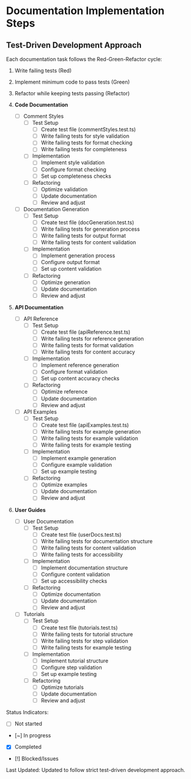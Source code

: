 # Documentation Implementation Steps

## Test-Driven Development Approach
Each documentation task follows the Red-Green-Refactor cycle:
1. Write failing tests (Red)
2. Implement minimum code to pass tests (Green)
3. Refactor while keeping tests passing (Refactor)

1. **Code Documentation**
   - [ ] Comment Styles
     - [ ] Test Setup
       - [ ] Create test file (commentStyles.test.ts)
       - [ ] Write failing tests for style validation
       - [ ] Write failing tests for format checking
       - [ ] Write failing tests for completeness
     - [ ] Implementation
       - [ ] Implement style validation
       - [ ] Configure format checking
       - [ ] Set up completeness checks
     - [ ] Refactoring
       - [ ] Optimize validation
       - [ ] Update documentation
       - [ ] Review and adjust

   - [ ] Documentation Generation
     - [ ] Test Setup
       - [ ] Create test file (docGeneration.test.ts)
       - [ ] Write failing tests for generation process
       - [ ] Write failing tests for output format
       - [ ] Write failing tests for content validation
     - [ ] Implementation
       - [ ] Implement generation process
       - [ ] Configure output format
       - [ ] Set up content validation
     - [ ] Refactoring
       - [ ] Optimize generation
       - [ ] Update documentation
       - [ ] Review and adjust

2. **API Documentation**
   - [ ] API Reference
     - [ ] Test Setup
       - [ ] Create test file (apiReference.test.ts)
       - [ ] Write failing tests for reference generation
       - [ ] Write failing tests for format validation
       - [ ] Write failing tests for content accuracy
     - [ ] Implementation
       - [ ] Implement reference generation
       - [ ] Configure format validation
       - [ ] Set up content accuracy checks
     - [ ] Refactoring
       - [ ] Optimize reference
       - [ ] Update documentation
       - [ ] Review and adjust

   - [ ] API Examples
     - [ ] Test Setup
       - [ ] Create test file (apiExamples.test.ts)
       - [ ] Write failing tests for example generation
       - [ ] Write failing tests for example validation
       - [ ] Write failing tests for example testing
     - [ ] Implementation
       - [ ] Implement example generation
       - [ ] Configure example validation
       - [ ] Set up example testing
     - [ ] Refactoring
       - [ ] Optimize examples
       - [ ] Update documentation
       - [ ] Review and adjust

3. **User Guides**
   - [ ] User Documentation
     - [ ] Test Setup
       - [ ] Create test file (userDocs.test.ts)
       - [ ] Write failing tests for documentation structure
       - [ ] Write failing tests for content validation
       - [ ] Write failing tests for accessibility
     - [ ] Implementation
       - [ ] Implement documentation structure
       - [ ] Configure content validation
       - [ ] Set up accessibility checks
     - [ ] Refactoring
       - [ ] Optimize documentation
       - [ ] Update documentation
       - [ ] Review and adjust

   - [ ] Tutorials
     - [ ] Test Setup
       - [ ] Create test file (tutorials.test.ts)
       - [ ] Write failing tests for tutorial structure
       - [ ] Write failing tests for step validation
       - [ ] Write failing tests for example testing
     - [ ] Implementation
       - [ ] Implement tutorial structure
       - [ ] Configure step validation
       - [ ] Set up example testing
     - [ ] Refactoring
       - [ ] Optimize tutorials
       - [ ] Update documentation
       - [ ] Review and adjust

Status Indicators:
- [ ] Not started
- [~] In progress
- [x] Completed
- [!] Blocked/Issues

Last Updated: Updated to follow strict test-driven development approach. 